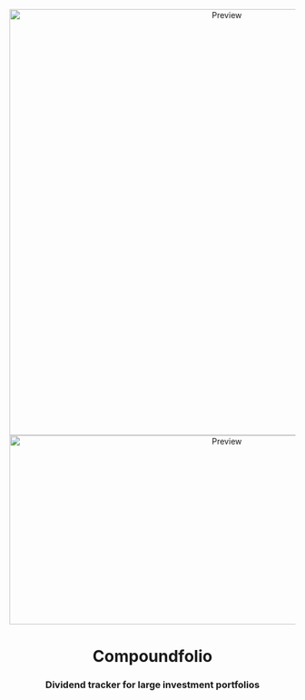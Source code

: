 <p align="center">
  <img width="750" height="750" src="https://user-images.githubusercontent.com/30416868/198287647-8dfaa6e5-1471-4478-b536-6705738e512f.png" alt="Preview">
  </br>
  <img width="750" height="333" src="https://user-images.githubusercontent.com/30416868/198288445-dcad18fc-269b-4421-9c83-ac6b47ba8b2e.png" alt="Preview">
  <h1 align="center">
    Compoundfolio <br>
    <h3 align="center">Dividend tracker for large investment portfolios</h3>
  </h1>
</p>

